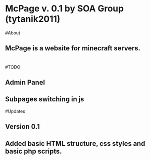 # McPage v. 0.1 by SOA Group (tytanik2011)
#About
##  McPage is a website for minecraft servers.
#
#TODO
##  Admin Panel
##  Subpages switching in js
#Updates
##  Version 0.1
##    Added basic HTML structure, css styles and basic php scripts.
  
  
